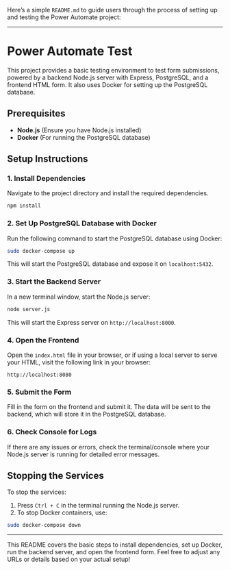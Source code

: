 Here’s a simple `README.md` to guide users through the process of setting up and testing the Power Automate project:

---

# Power Automate Test

This project provides a basic testing environment to test form submissions, powered by a backend Node.js server with Express, PostgreSQL, and a frontend HTML form. It also uses Docker for setting up the PostgreSQL database.

## Prerequisites

* **Node.js** (Ensure you have Node.js installed)
* **Docker** (For running the PostgreSQL database)

## Setup Instructions

### 1. Install Dependencies

Navigate to the project directory and install the required dependencies.

```bash
npm install
```

### 2. Set Up PostgreSQL Database with Docker

Run the following command to start the PostgreSQL database using Docker:

```bash
sudo docker-compose up
```

This will start the PostgreSQL database and expose it on `localhost:5432`.

### 3. Start the Backend Server

In a new terminal window, start the Node.js server:

```bash
node server.js
```

This will start the Express server on `http://localhost:8000`.

### 4. Open the Frontend

Open the `index.html` file in your browser, or if using a local server to serve your HTML, visit the following link in your browser:

```
http://localhost:8080
```

### 5. Submit the Form

Fill in the form on the frontend and submit it. The data will be sent to the backend, which will store it in the PostgreSQL database.

### 6. Check Console for Logs

If there are any issues or errors, check the terminal/console where your Node.js server is running for detailed error messages.

## Stopping the Services

To stop the services:

1. Press `Ctrl + C` in the terminal running the Node.js server.
2. To stop Docker containers, use:

```bash
sudo docker-compose down
```

---

This README covers the basic steps to install dependencies, set up Docker, run the backend server, and open the frontend form. Feel free to adjust any URLs or details based on your actual setup!

